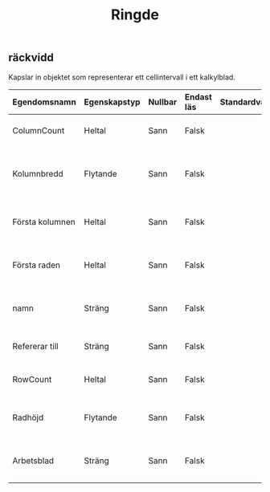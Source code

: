 ﻿---
title: Ringde
second_title: Aspose.Cells Cloud Documen
type: docs
url: /sv/specification/model/range/
description: "Aspose.Cells Molnmodellspecifikation: Räckvidd. Hantera enkelt Excel och andra kalkylarksdokument med funktioner som att öppna, generera, redigera, dela, slå samman, jämföra och konvertera"
kwords: Excel, Office, Kalkylblad, Cloud REST API, Range
weight: 50
---
## **räckvidd**

 Kapslar in objektet som representerar ett cellintervall i ett kalkylblad.

| Egendomsnamn| Egenskapstyp| Nullbar| Endast läs| Standardvärde| Beskrivning|
|:- |:- |:- |:- |:- |:- |
| ColumnCount| Heltal| Sann| Falsk|| Hämtar antalet kolumner i intervallet.|
| Kolumnbredd| Flytande| Sann| Falsk|| Ställer in eller hämtar kolumnbredden för detta intervall|
| Första kolumnen| Heltal| Sann| Falsk|| Hämtar indexet för den första kolumnen i intervallet.|
| Första raden| Heltal| Sann| Falsk||Hämtar indexet för den första raden i intervallet.|
| namn| Sträng| Sann| Falsk|| Hämtar eller ställer in namnet på intervallet.|
| Refererar till| Sträng| Sann| Falsk|| Får sortimentets hänvisar till.|
| RowCount| Heltal| Sann| Falsk|| Hämtar antalet rader i intervallet.|
| Radhöjd| Flytande| Sann| Falsk|| Ställer in eller hämtar höjden på rader i detta intervall|
| Arbetsblad| Sträng| Sann| Falsk|| Hämtar objektet som innehåller detta intervall.|

